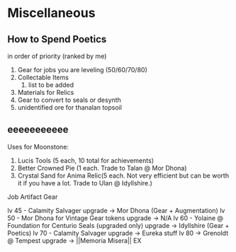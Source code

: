 # Miscellaneous

## How to Spend Poetics

in order of priority (ranked by me)

1. Gear for jobs you are leveling (50/60/70/80)
2. Collectable Items
   1. list to be added
3. Materials for Relics
4. Gear to convert to seals or desynth
5. unidentified ore for thanalan topsoil



## eeeeeeeeeee

Uses for Moonstone:

1. Lucis Tools (5 each, 10 total for achievements)
2. Better Crowned Pie (1 each. Trade to Talan @ Mor Dhona)
3. Crystal Sand for Anima Relic(5 each. Not very efficient but can be worth it if you have a lot. Trade to Ulan @ Idyllshire.)

Job Artifact Gear

lv 45 - Calamity Salvager
    upgrade -> Mor Dhona (Gear + Augmentation)
lv 50 - Mor Dhona for Vintage Gear tokens
    upgrade -> N/A
lv 60 - Yolaine @ Foundation for Centurio Seals (upgraded only)
    upgrade -> Idyllshire (Gear + Poetics)
lv 70 - Calamity Salvager
    upgrade -> Eureka stuff
lv 80 -> Grenoldt @ Tempest
    upgrade -> ||Memoria Misera|| EX
